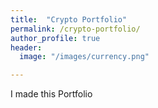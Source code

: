 ```yaml
---
title:  "Crypto Portfolio"
permalink: /crypto-portfolio/
author_profile: true
header:
  image: "/images/currency.png"

---
```


I made this Portfolio
